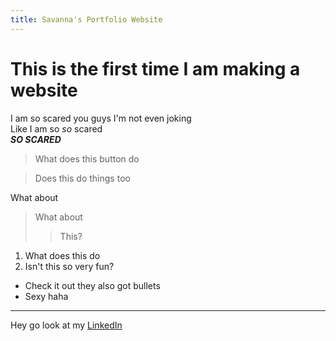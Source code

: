 ```yaml
---
title: Savanna's Portfolio Website
---
```


# This is the first time I am making a website

I am so scared you guys I'm not even joking  
Like I am so *so* scared  
***SO SCARED***

>What does this button do

>Does this do things too

What about

>What about
>
>>This?

1. What does this do
2. Isn't this so very fun?

- Check it out they also got bullets  
- Sexy haha

***

Hey go look at my [LinkedIn](www.linkedin.com/in/savanna-lawson-a56419271)
